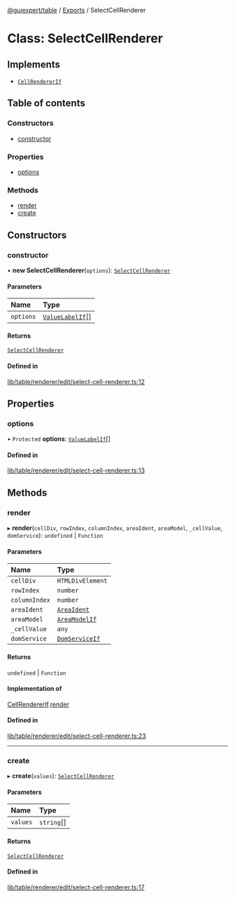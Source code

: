 [@guiexpert/table](../README.md) / [Exports](../modules.md) / SelectCellRenderer

# Class: SelectCellRenderer

## Implements

- [`CellRendererIf`](../interfaces/CellRendererIf.md)

## Table of contents

### Constructors

- [constructor](SelectCellRenderer.md#constructor)

### Properties

- [options](SelectCellRenderer.md#options)

### Methods

- [render](SelectCellRenderer.md#render)
- [create](SelectCellRenderer.md#create)

## Constructors

### constructor

• **new SelectCellRenderer**(`options`): [`SelectCellRenderer`](SelectCellRenderer.md)

#### Parameters

| Name | Type |
| :------ | :------ |
| `options` | [`ValueLabelIf`](../interfaces/ValueLabelIf.md)[] |

#### Returns

[`SelectCellRenderer`](SelectCellRenderer.md)

#### Defined in

[lib/table/renderer/edit/select-cell-renderer.ts:12](https://github.com/guiexperttable/ge-table/blob/65d38fc/libs/table/src/lib/table/renderer/edit/select-cell-renderer.ts#L12)

## Properties

### options

• `Protected` **options**: [`ValueLabelIf`](../interfaces/ValueLabelIf.md)[]

#### Defined in

[lib/table/renderer/edit/select-cell-renderer.ts:13](https://github.com/guiexperttable/ge-table/blob/65d38fc/libs/table/src/lib/table/renderer/edit/select-cell-renderer.ts#L13)

## Methods

### render

▸ **render**(`cellDiv`, `rowIndex`, `columnIndex`, `areaIdent`, `areaModel`, `_cellValue`, `domService`): `undefined` \| `Function`

#### Parameters

| Name | Type |
| :------ | :------ |
| `cellDiv` | `HTMLDivElement` |
| `rowIndex` | `number` |
| `columnIndex` | `number` |
| `areaIdent` | [`AreaIdent`](../modules.md#areaident) |
| `areaModel` | [`AreaModelIf`](../interfaces/AreaModelIf.md) |
| `_cellValue` | `any` |
| `domService` | [`DomServiceIf`](../interfaces/DomServiceIf.md) |

#### Returns

`undefined` \| `Function`

#### Implementation of

[CellRendererIf](../interfaces/CellRendererIf.md).[render](../interfaces/CellRendererIf.md#render)

#### Defined in

[lib/table/renderer/edit/select-cell-renderer.ts:23](https://github.com/guiexperttable/ge-table/blob/65d38fc/libs/table/src/lib/table/renderer/edit/select-cell-renderer.ts#L23)

___

### create

▸ **create**(`values`): [`SelectCellRenderer`](SelectCellRenderer.md)

#### Parameters

| Name | Type |
| :------ | :------ |
| `values` | `string`[] |

#### Returns

[`SelectCellRenderer`](SelectCellRenderer.md)

#### Defined in

[lib/table/renderer/edit/select-cell-renderer.ts:17](https://github.com/guiexperttable/ge-table/blob/65d38fc/libs/table/src/lib/table/renderer/edit/select-cell-renderer.ts#L17)
